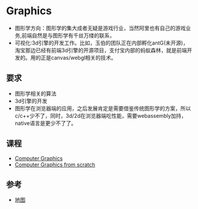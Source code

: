 # Graphics

* 图形学方向：图形学的集大成者无疑是游戏行业，当然阿里也有自己的游戏业务,前端自然是与图形学有千丝万缕的联系，
* 可视化:3d引擎的开发工作。比如，玉伯的团队正在内部孵化antG(未开源)，淘宝那边已经有前端3d引擎的开源项目，支付宝内部的蚂蚁森林，就是前端开发的。用的正是canvas/webgl相关的技术。

## 要求

* 图形学相关的算法
* 3d引擎的开发
* 图形学在浏览器端的应用，之后发展肯定是需要借鉴传统图形学的方案，所以c/c++少不了，同时，3d/2d在浏览器端吃性能，需要webassembly加持，native语言是更少不了了。

## 课程

* [Computer Graphics](http://www.scratchapixel.com)
* [Computer Graphics from scratch](https://gabrielgambetta.com/computer-graphics-from-scratch/)

## 参考

* [地图](https://chmap.mpiwg-berlin.mpg.de/)
